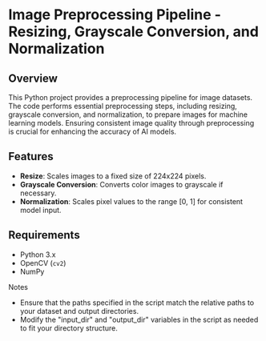 # Image Preprocessing Pipeline - Resizing, Grayscale Conversion, and Normalization

## Overview

This Python project provides a preprocessing pipeline for image datasets. The code performs essential preprocessing steps, 
including resizing, grayscale conversion, and normalization, to prepare images for machine learning models. Ensuring consistent image quality through preprocessing is crucial for enhancing the accuracy of AI models.

## Features

- **Resize**: Scales images to a fixed size of 224x224 pixels.
- **Grayscale Conversion**: Converts color images to grayscale if necessary.
- **Normalization**: Scales pixel values to the range [0, 1] for consistent model input.

## Requirements

- Python 3.x
- OpenCV (`cv2`)
- NumPy

Notes
- Ensure that the paths specified in the script match the relative paths to your dataset and output directories.
- Modify the "input_dir" and "output_dir" variables in the script as needed to fit your directory structure.

